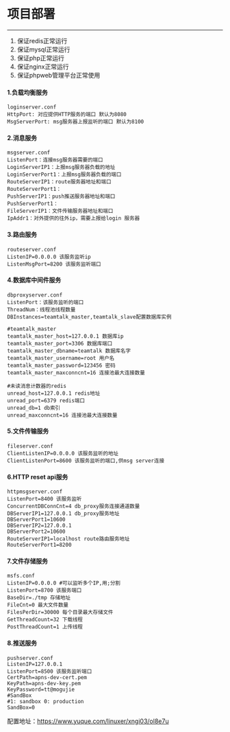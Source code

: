 # 项目部署

---

1. 保证redis正常运行
2. 保证mysql正常运行
3. 保证php正常运行
4. 保证nginx正常运行
5. 保证phpweb管理平台正常使用

#### 1.负载均衡服务

```
loginserver.conf
HttpPort: 对应提供HTTP服务的端口 默认为8080
MsgServerPort: msg服务器上报监听的端口 默认为8100
```

#### 2.消息服务

```
msgserver.conf
ListenPort：连接msg服务器需要的端口
LoginServerIP1：上报msg服务器负载的地址
LoginServerPort1：上报msg服务器负载的端口
RouteServerIP1：route服务器地址和端口
RouteServerPort1：
PushServerIP1：push推送服务器地址和端口
PushServerPort1：
FileServerIP1：文件传输服务器地址和端口
IpAddr1：对外提供的往外ip，需要上报给login 服务器
```

#### 3.路由服务

```
routeserver.conf
ListenIP=0.0.0.0 该服务监听ip
ListenMsgPort=8200 该服务监听端口
```

#### 4.数据库中间件服务

```
dbproxyserver.conf
ListenPort：该服务监听的端口
ThreadNum：线程池线程数量
DBInstances=teamtalk_master,teamtalk_slave配置数据库实例

#teamtalk_master
teamtalk_master_host=127.0.0.1 数据库ip
teamtalk_master_port=3306 数据库端口
teamtalk_master_dbname=teamtalk 数据库名字
teamtalk_master_username=root 用户名
teamtalk_master_password=123456 密码
teamtalk_master_maxconncnt=16 连接池最大连接数量

#未读消息计数器的redis
unread_host=127.0.0.1 redis地址
unread_port=6379 redis端口
unread_db=1 db索引
unread_maxconncnt=16 连接池最大连接数量
```

#### 5.文件传输服务

```
fileserver.conf
ClientListenIP=0.0.0.0 该服务监听的地址
ClientListenPort=8600 该服务监听的端口,供msg server连接
```

#### 6.HTTP reset api服务

```
httpmsgserver.conf
ListenPort=8400 该服务监听
ConcurrentDBConnCnt=4 db_proxy服务连接通道数量
DBServerIP1=127.0.0.1 db_proxy服务地址
DBServerPort1=10600
DBServerIP2=127.0.0.1
DBServerPort2=10600
RouteServerIP1=localhost route路由服务地址
RouteServerPort1=8200
```

#### 7.文件存储服务

```
msfs.conf
ListenIP=0.0.0.0 #可以监听多个IP,用;分割
ListenPort=8700 该服务端口
BaseDir=./tmp 存储地址
FileCnt=0 最大文件数量
FilesPerDir=30000 每个目录最大存储文件
GetThreadCount=32 下载线程
PostThreadCount=1 上传线程
```

#### 8.推送服务

```
pushserver.conf
ListenIP=127.0.0.1
ListenPort=8500 该服务监听端口
CertPath=apns-dev-cert.pem
KeyPath=apns-dev-key.pem
KeyPassword=tt@mogujie
#SandBox
#1: sandbox 0: production
SandBox=0
```

配置地址：https://www.yuque.com/linuxer/xngi03/ol8e7u